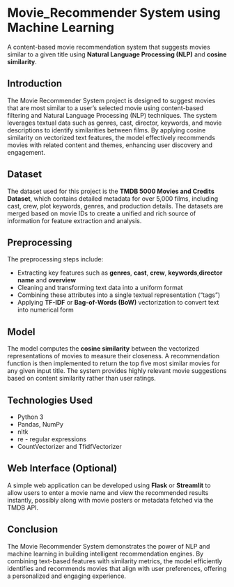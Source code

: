 # Movie_Recommender System using Machine Learning
A content-based movie recommendation system that suggests movies similar to a given title using **Natural Language Processing (NLP)** and **cosine similarity**. 


## **Introduction**
The Movie Recommender System project is designed to suggest movies that are most similar to a user’s selected movie using content-based filtering and Natural Language Processing (NLP) techniques. The system leverages textual data such as genres, cast, director, keywords, and movie descriptions to identify similarities between films. By applying cosine similarity on vectorized text features, the model effectively recommends movies with related content and themes, enhancing user discovery and engagement.

## **Dataset**
The dataset used for this project is the **TMDB 5000 Movies and Credits Dataset**, which contains detailed metadata for over 5,000 films, including cast, crew, plot keywords, genres, and production details. The datasets are merged based on movie IDs to create a unified and rich source of information for feature extraction and analysis.

## **Preprocessing**
The preprocessing steps include:

* Extracting key features such as **genres**, **cast**, **crew**, **keywords**,**director name** and **overview**
* Cleaning and transforming text data into a uniform format
* Combining these attributes into a single textual representation (“tags”)
* Applying **TF-IDF** or **Bag-of-Words (BoW)** vectorization to convert text into numerical form

## **Model**
The model computes the **cosine similarity** between the vectorized representations of movies to measure their closeness. A recommendation function is then implemented to return the top five most similar movies for any given input title. The system provides highly relevant movie suggestions based on content similarity rather than user ratings.

## **Technologies Used**
* Python 3
* Pandas, NumPy
* nltk
* re - regular expressions
* CountVectorizer and TfidfVectorizer

## **Web Interface (Optional)**
A simple web application can be developed using **Flask** or **Streamlit** to allow users to enter a movie name and view the recommended results instantly, possibly along with movie posters or metadata fetched via the TMDB API.

## **Conclusion**
The Movie Recommender System demonstrates the power of NLP and machine learning in building intelligent recommendation engines. By combining text-based features with similarity metrics, the model efficiently identifies and recommends movies that align with user preferences, offering a personalized and engaging experience.
